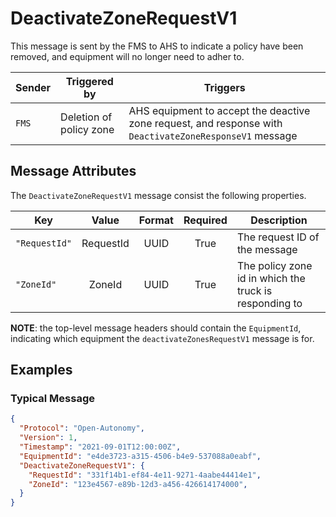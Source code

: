 # DeactivateZoneRequestV1

This message is sent by the FMS to AHS to indicate a policy have been removed, and equipment will no longer need to adher to.

| Sender | Triggered by | Triggers |
| --- | --- | --- |
| `FMS`  | Deletion of policy zone | AHS equipment to accept the deactive zone request, and response with `DeactivateZoneResponseV1` message |

## Message Attributes

The `DeactivateZoneRequestV1` message consist the following properties.

| Key | Value | Format | Required | Description |
| --- | :---: | :---: | :---: | --- |
| `"RequestId"` | RequestId | UUID | True | The request ID of the message |
| `"ZoneId"` | ZoneId | UUID | True | The policy zone id in which the truck is responding to |

**NOTE**: the top-level message headers should contain the `EquipmentId`, indicating which equipment the `deactivateZonesRequestV1` message is for. 


## Examples
### Typical Message
```JSON
{
  "Protocol": "Open-Autonomy",
  "Version": 1,
  "Timestamp": "2021-09-01T12:00:00Z",
  "EquipmentId": "e4de3723-a315-4506-b4e9-537088a0eabf",
  "DeactivateZoneRequestV1": {
    "RequestId": "331f14b1-ef84-4e11-9271-4aabe44414e1",
    "ZoneId": "123e4567-e89b-12d3-a456-426614174000",
  }
}
```
